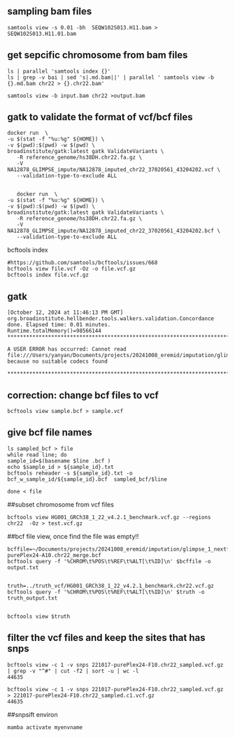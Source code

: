 

## sampling bam files
```
samtools view -s 0.01 -bh  SEQW102S013.H11.bam > SEQW102S013.H11.01.bam
```

## get sepcific chromosome from bam files
```
ls | parallel 'samtools index {}'
ls | grep -v bai | sed 's|.md.bam||' | parallel ' samtools view -b {}.md.bam chr22 > {}.chr22.bam'

samtools view -b input.bam chr22 >output.bam
```



## gatk to validate the format of vcf/bcf files
```
docker run  \
-u $(stat -f "%u:%g" ${HOME}) \
-v $(pwd):$(pwd) -w $(pwd) \
broadinstitute/gatk:latest gatk ValidateVariants \
   -R reference_genome/hs38DH.chr22.fa.gz \
   -V NA12878_GLIMPSE_impute/NA12878_imputed_chr22_37020561_43204202.vcf \
   --validation-type-to-exclude ALL
   
   
   docker run  \
-u $(stat -f "%u:%g" ${HOME}) \
-v $(pwd):$(pwd) -w $(pwd) \
broadinstitute/gatk:latest gatk ValidateVariants \
   -R reference_genome/hs38DH.chr22.fa.gz \
   -V NA12878_GLIMPSE_impute/NA12878_imputed_chr22_37020561_43204202.bcf \
   --validation-type-to-exclude ALL

```



bcftools index
```
#https://github.com/samtools/bcftools/issues/668
bcftools view file.vcf -Oz -o file.vcf.gz
bcftools index file.vcf.gz
```


## gatk
```
[October 12, 2024 at 11:46:13 PM GMT] org.broadinstitute.hellbender.tools.walkers.validation.Concordance done. Elapsed time: 0.01 minutes.
Runtime.totalMemory()=98566144
***********************************************************************

A USER ERROR has occurred: Cannot read file:///Users/yanyan/Documents/projects/20241008_eremid/imputation/glimpse_1_nextflow/glimpse_sample_out/115M_zac_E02.chr22.01_sampled.bcf because no suitable codecs found

***********************************************************************

```

## correction: change bcf files to vcf
```
bcftools view sample.bcf > sample.vcf
```


## give bcf file names

```
ls sampled_bcf > file
while read line; do
sample_id=$(basename $line .bcf ) 
echo $sample_id > ${sample_id}.txt
bcftools reheader -s ${sample_id}.txt -o  bcf_w_sample_id/${sample_id}.bcf  sampled_bcf/$line

done < file

```



##subset chromosome from vcf files
```
bcftools view HG001_GRCh38_1_22_v4.2.1_benchmark.vcf.gz --regions chr22  -Oz > test.vcf.gz

```


##bcf file view, once find the file was empty!!
```
bcffile=~/Documents/projects/20241008_eremid/imputation/glimpse_1_nextflow_working_retry/glimpse_ligate_out/221017-purePlex24-A10.chr22_merge.bcf
bcftools query -f '%CHROM\t%POS\t%REF\t%ALT[\t%ID]\n' $bcffile -o output.txt


truth=../truth_vcf/HG001_GRCh38_1_22_v4.2.1_benchmark.chr22.vcf.gz
bcftools query -f '%CHROM\t%POS\t%REF\t%ALT[\t%ID]\n' $truth -o truth_output.txt


bcftools view $truth

```


## filter the vcf files and keep the sites that has snps
```
bcftools view -c 1 -v snps 221017-purePlex24-F10.chr22_sampled.vcf.gz | grep -v "^#" | cut -f2 | sort -u | wc -l
44635

bcftools view -c 1 -v snps 221017-purePlex24-F10.chr22_sampled.vcf.gz  > 221017-purePlex24-F10.chr22_sampled.c1.vcf.gz
44635

```


##snpsift environ
```
mamba activate myenvname
```